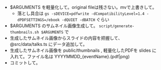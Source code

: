 - $ARGUMENTS を軽量化して。original fileは残さない。mvで上書きして。
  - 落とし具合は `gs -sDEVICE=pdfwrite -dCompatibilityLevel=1.4 -dPDFSETTINGS=/ebook -dQUIET -dBATCH` ぐらい
- $ARGUMENTS のサムネイル画像生成して。 `script/generate-thumbnails.sh $ARGUMENTS` で
- 生成したサムネイル画像からスライドの内容を把握して、 @src/data/talks.ts にデータ追加して。
- 生成したサムネイル画像を public/thumbnails , 軽量化したPDFを slides に入れて。ファイル名は YYYYMMDD_{eventName}.(pdf|png)
- コミットして。